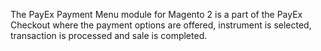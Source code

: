 The PayEx Payment Menu module for Magento 2 is a part of the PayEx Checkout where the payment options are offered, instrument is selected, transaction is processed and sale is completed.
